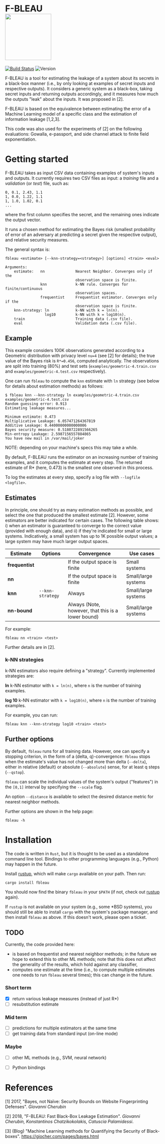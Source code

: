 # F-BLEAU <br><img src="https://github.com/gchers/fbleau/raw/gh-pages/img/forest.png" width="150" height="150" />
[![Build Status](https://travis-ci.org/gchers/fbleau.svg?branch=master)](https://travis-ci.org/gchers/fbleau) ![Version](https://img.shields.io/crates/v/fbleau.svg)

F-BLEAU is a tool for estimating the leakage of a system about its secrets in
a black-box manner (i.e., by only looking at examples of secret inputs and
respective outputs). It considers a generic system as a black-box, taking
secret inputs and returning outputs accordingly, and it measures how much the
outputs "leak" about the inputs. It was proposed in [2].

F-BLEAU is based on the equivalence between estimating the error of a Machine
Learning model of a specific class and the estimation of information leakage
[1,2,3].

This code was also used for the experiments of [2] on the following
evaluations: Gowalla, e-passport, and side channel attack to finite field
exponentiation.

# Getting started

F-BLEAU takes as input CSV data containing examples of system's inputs
and outputs.
It currently requires two CSV files as input: a _training_ file and a
_validation_ (or _test_) file, such as:

    0, 0.1, 2.43, 1.1
    1, 0.0, 1.22, 1.1
    1, 1.0, 1.02, 0.1
    ...

where the first column specifies the secret, and the remaining ones
indicate the output vector.

It runs a chosen method for estimating the Bayes risk (smallest probability
of error of an adversary at predicting a secret given the respective output),
and relative security measures.

The general syntax is:

```
fbleau <estimate> [--knn-strategy=<strategy>] [options] <train> <eval>

Arguments:
    estimate:   nn              Nearest Neighbor. Converges only if the
                                observation space is finite.
                knn             k-NN rule. Converges for finite/continuous
                                observation spaces.
                frequentist     Frequentist estimator. Converges only if the
                                observation space is finite.
    knn-strategy: ln            k-NN with k = ln(n).
                  log10         k-NN with k = log10(n).
    train                       Training data (.csv file).
    eval                        Validation data (.csv file).
```

## Example

This example considers 100K observations generated according to a
Geometric distribution with privacy level `nu=4` (see [2] for details);
the true value of the Bayes risk is `R*=0.456`, computed analytically.
The observations are split into training (80%) and test sets
(`examples/geometric-4.train.csv` and `examples/geometric-4.test.csv`
respectively).

One can run `fbleau` to compute the `knn` estimate with `ln` strategy
(see below for details about estimation methods) as follows:

```console
$ fbleau knn --knn-strategy ln examples/geometric-4.train.csv examples/geometric-4.test.csv
Random guessing error: 0.913
Estimating leakage measures...

Minimum estimate: 0.473
Multiplicative Leakage: 6.057471264367819
Additive Leakage: 0.44000000000000006
Bayes security measure: 0.5180722891566265
Min-entropy Leakage: 2.5987156557884865
You have new mail in /var/mail/joker

```

NOTE: depending on your machine's specs this may take a while.

By default, F-BLEAU runs the estimator on an increasing number of
training examples, and it computes the estimate at every step.
The returned estimate of R* (here, 0.473) is the smallest one
observed in this process.

To log the estimates at every step, specify a log file with
`--logfile <logfile>`.

## Estimates

In principle, one should try as many estimation methods as possible, and select
the one that produced the smallest estimate [2].
However, some estimators are better indicated for certain cases.
The following table shows: i) when an estimator is guaranteed to converge
to the correct value (provided with enough data), and ii) if they're indicated
for small or large systems.
Indicatively, a small system has up to 1K possible output values; a large system
may have much larger output spaces.

| Estimate | Options | Convergence | Use cases |
| -------- | ---------------- | ----------- | --------- |
| **frequentist** |  | If the output space is finite | Small systems |
| **nn**  |  | If the output space is finite | Small/large systems |
| **knn**  | `--knn-strategy` | Always  | Small/large systems |
| **nn-bound** | | Always (Note, however, that this is a lower bound) | Small/large systems |

For example:
```
fbleau nn <train> <test>
```

Further details are in [2].

### k-NN strategies
k-NN estimators also require defining a "strategy".
Currently implemented strategies are:

**ln** k-NN estimator with `k = ln(n)`, where `n` is the number of training
examples.

**log 10** k-NN estimator with `k = log10(n)`, where `n` is the number of
training examples.

For example, you can run:
```
fbleau knn --knn-strategy log10 <train> <test>
```


## Further options

By default, `fbleau` runs for all training data.
However, one can specify a stopping criterion, in the form of a
(delta, q)-convergence: `fbleau` stops when the estimate's value has
not changed more than delta (`--delta`), either in relative (default) or
absolute (`--absolute`) sense, for at least q steps (`--qstop`).

`fbleau` can scale the individual values of the system's output ("features")
in the `[0,1]` interval by specifying the `--scale` flag.

An option `--distance` is available to select the desired distance metric
for nearest neighbor methods.

Further options are shown in the help page:
```console
fbleau -h
```

# Installation

The code is written in `Rust`, but it is thought to be used as a
standalone command line tool.
Bindings to other programming languages (e.g., Python) may happen in the
future.

Install [rustup](https://rustup.rs), which will make `cargo` available
on your path.
Then run:

```
cargo install fbleau
```

You should now find the binary `fbleau` in your `$PATH` (if not,
check out [rustup](https://rustup.rs) again).

If `rustup` is not available on your system (e.g., some \*BSD systems),
you should still be able to install `cargo` with the system's
package manager, and then install `fbleau` as above.
If this doesn't work, please open a ticket.


## TODO

Currently, the code provided here:
- is based on frequentist and nearest neighbor methods; in the future we hope
  to extend this to other ML methods; note that this does not affect the
  generality of the results, which hold against any classifier,
- computes one estimate at the time (i.e., to compute multiple estimates one
  needs to run `fbleau` several times); this can change in the future.

### Short term

- [x] return various leakage measures (instead of just R*)
- [ ] resubstitution estimate

### Mid term

- [ ] predictions for multiple estimators at the same time
- [ ] get training data from standard input (on-line mode)

### Maybe

- [ ] other ML methods (e.g., SVM, neural network)
- [ ] Python bindings


# References

[1] 2017, "Bayes, not Naïve: Security Bounds on Website Fingerprinting Defenses". _Giovanni Cherubin_

[2] 2018, "F-BLEAU: Fast Black-Box Leakage Estimation". _Giovanni Cherubin, Konstantinos Chatzikokolakis, Catuscia Palamidessi_.

[3] (Blog) "Machine Learning methods for Quantifying the Security of Black-boxes". https://giocher.com/pages/bayes.html
